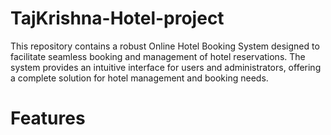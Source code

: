 # TajKrishna-Hotel-project
This repository contains a robust Online Hotel Booking System designed to facilitate seamless booking and management of hotel reservations. The system provides an intuitive interface for users and administrators, offering a complete solution for hotel management and booking needs.
# Features
